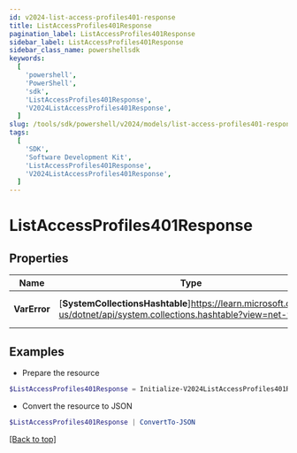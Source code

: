 ```yaml
---
id: v2024-list-access-profiles401-response
title: ListAccessProfiles401Response
pagination_label: ListAccessProfiles401Response
sidebar_label: ListAccessProfiles401Response
sidebar_class_name: powershellsdk
keywords:
  [
    'powershell',
    'PowerShell',
    'sdk',
    'ListAccessProfiles401Response',
    'V2024ListAccessProfiles401Response',
  ]
slug: /tools/sdk/powershell/v2024/models/list-access-profiles401-response
tags:
  [
    'SDK',
    'Software Development Kit',
    'ListAccessProfiles401Response',
    'V2024ListAccessProfiles401Response',
  ]
---
```


# ListAccessProfiles401Response

## Properties

| Name | Type | Description | Notes |
| --- | --- | --- | --- |
| **VarError** | [**SystemCollectionsHashtable**]https://learn.microsoft.com/en-us/dotnet/api/system.collections.hashtable?view=net-9.0 | A message describing the error | [optional] |

## Examples

- Prepare the resource

```powershell
$ListAccessProfiles401Response = Initialize-V2024ListAccessProfiles401Response  -VarError JWT validation failed: JWT is expired
```

- Convert the resource to JSON

```powershell
$ListAccessProfiles401Response | ConvertTo-JSON
```

[[Back to top]](#)
